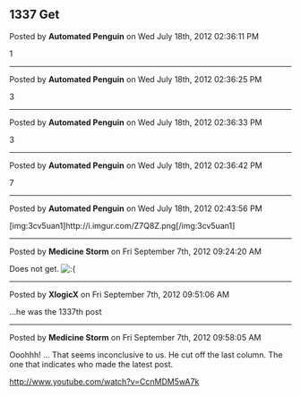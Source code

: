 ## 1337 Get
Posted by **Automated Penguin** on Wed July 18th, 2012 02:36:11 PM

1

--------------------------------------------------------------------------------

Posted by **Automated Penguin** on Wed July 18th, 2012 02:36:25 PM

3

--------------------------------------------------------------------------------

Posted by **Automated Penguin** on Wed July 18th, 2012 02:36:33 PM

3

--------------------------------------------------------------------------------

Posted by **Automated Penguin** on Wed July 18th, 2012 02:36:42 PM

7

--------------------------------------------------------------------------------

Posted by **Automated Penguin** on Wed July 18th, 2012 02:43:56 PM

[img:3cv5uan1]http&#58;//i&#46;imgur&#46;com/Z7Q8Z&#46;png[/img:3cv5uan1]

--------------------------------------------------------------------------------

Posted by **Medicine Storm** on Fri September 7th, 2012 09:24:20 AM

Does not get.  <!-- s:( --><img src="{SMILIES_PATH}/icon_e_sad.gif" alt=":(" title="Sad" /><!-- s:( -->

--------------------------------------------------------------------------------

Posted by **XlogicX** on Fri September 7th, 2012 09:51:06 AM

...he was the 1337th post

--------------------------------------------------------------------------------

Posted by **Medicine Storm** on Fri September 7th, 2012 09:58:05 AM

Ooohhh! ... That seems inconclusive to us. He cut off the last column. The one that indicates who made the latest post.

<!-- m --><a class="postlink" href="http://www.youtube.com/watch?v=CcnMDM5wA7k">http://www.youtube.com/watch?v=CcnMDM5wA7k</a><!-- m -->
